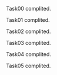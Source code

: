 Task00 complited.

Task01 complited.

Task02 complited.

Task03 complited.

Task04 complited.

Task05 complited.
